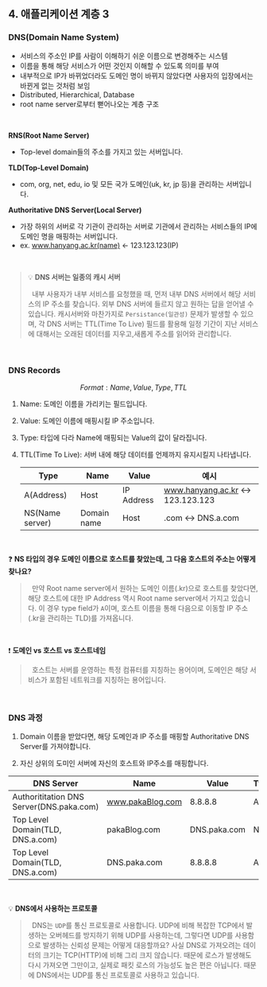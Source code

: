 ## 4. 애플리케이션 계층 3

### DNS(Domain Name System)

- 서비스의 주소인 IP를 사람이 이해하기 쉬운 이름으로 변경해주는 시스템
- 이름을 통해 해당 서비스가 어떤 것인지 이해할 수 있도록 의미를 부여
- 내부적으로 IP가 바뀌었더라도 도메인 명이 바뀌지 않았다면 사용자의 입장에서는 바뀐게 없는 것처럼 보임
- Distributed, Hierarchical, Database
- root name server로부터 뻗어나오는 계층 구조

<br>

**RNS(Root Name Server)**

- Top-level domain들의 주소를 가지고 있는 서버입니다.

**TLD(Top-Level Domain)**

- com, org, net, edu, io 및 모든 국가 도메인(uk, kr, jp 등)을 관리하는 서버입니다.

**Authoritative DNS Server(Local Server)**

- 가장 하위의 서버로 각 기관이 관리하는 서버로 기관에서 관리하는 서비스들의 IP에 도메인 명을 매핑하는 서버입니다.
- ex. www.hanyang.ac.kr(name) <- 123.123.123(IP)

<br>

> 💡 **DNS 서버는 일종의 캐시 서버**
>
> &nbsp;&nbsp;내부 사용자가 내부 서비스를 요청했을 때, 먼저 내부 DNS 서버에서 해당 서비스의 IP 주소를 찾습니다. 외부 DNS 서버에 들르지 않고 원하는 답을 얻어낼 수 있습니다. 캐시서버와 마찬가지로 `Persistance(일관성)` 문제가 발생할 수 있으며, 각 DNS 서버는 TTL(Time To Live) 필드를 활용해 일정 기간이 지난 서비스에 대해서는 오래된 데이터를 지우고,새롭게 주소를 읽어와 관리합니다.

<br>

### DNS Records

$$Format: Name, Value, Type, TTL$$

1. Name: 도메인 이름을 가리키는 필드입니다.
2. Value: 도메인 이름에 매핑시킬 IP 주소입니다.
3. Type: 타입에 다라 Name에 매핑되는 Value의 값이 달라집니다.
4. TTL(Time To Live): 서버 내에 해당 데이터를 언제까지 유지시킬지 나타냅니다.

   | Type            | Name        | Value      | 예시                              |
   | --------------- | ----------- | ---------- | --------------------------------- |
   | A(Address)      | Host        | IP Address | www.hanyang.ac.kr <-> 123.123.123 |
   | NS(Name server) | Domain name | Host       | .com <-> DNS.a.com                |

<br>

❓ **NS 타입의 경우 도메인 이름으로 호스트를 찾았는데, 그 다음 호스트의 주소는 어떻게 찾나요?**

> &nbsp;&nbsp;만약 Root name server에서 원하는 도메인 이름(.kr)으로 호스트를 찾았다면, 해당 호스트에 대한 IP Address 역시 Root name server에서 가지고 있습니다. 이 경우 type field가 `A`이며, 호스트 이름을 통해 다음으로 이동할 IP 주소(.kr을 관리하는 TLD)를 가져옵니다.

<br>

❗ **도메인 vs 호스트 vs 호스트네임**

> &nbsp;&nbsp;호스트는 서버를 운영하는 특정 컴퓨터를 지칭하는 용어이며, 도메인은 해당 서비스가 포함된 네트워크를 지칭하는 용어입니다.

<br>

### DNS 과정

1. Domain 이름을 받았다면, 해당 도메인과 IP 주소를 매핑할 Authoritative DNS Server를 가져야합니다.

2. 자신 상위의 도미인 서버에 자신의 호스트와 IP주소를 매핑합니다.

| DNS Server                               | Name             | Value        | Type |
| ---------------------------------------- | ---------------- | ------------ | ---- |
| Authorititation DNS Server(DNS.paka.com) | www.pakaBlog.com | 8.8.8.8      | A    |
| Top Level Domain(TLD, DNS.a.com)         | pakaBlog.com     | DNS.paka.com | NS   |
| Top Level Domain(TLD, DNS.a.com)         | DNS.paka.com     | 8.8.8.8      | A    |

<br>

💡 **DNS에서 사용하는 프로토콜**

> &nbsp;&nbsp;DNS는 `UDP`를 통신 프로토콜로 사용합니다. UDP에 비해 복잡한 TCP에서 발생하는 오버헤드를 방지하기 위해 UDP를 사용하는데, 그렇다면 UDP를 사용함으로 발생하는 신뢰성 문제는 어떻게 대응할까요? 사실 DNS로 가져오려는 데이터의 크기는 TCP(HTTP)에 비해 그리 크지 않습니다. 때문에 로스가 발생해도 다시 가져오면 그만이고, 실제로 패킷 로스의 가능성도 높은 편은 아닙니다. 때문에 DNS에서는 UDP를 통신 프로토콜로 사용하고 있습니다.
